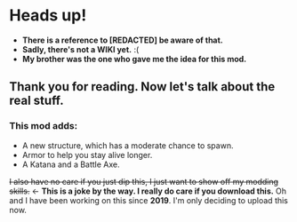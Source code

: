 # Heads up!
- **There is a reference to [REDACTED] be aware of that.**
- **Sadly, there's not a WIKI yet.** :(
- **My brother was the one who gave me the idea for this mod.**
## Thank you for reading. Now let's talk about the real stuff.
### This mod adds:
- A new structure, which has a moderate chance to spawn.
- Armor to help you stay alive longer.
- A Katana and a Battle Axe.

~~I also have no care if you just dip this, I just want to show off my modding skills.~~ <- **This is a joke by the way. I really do care if you download this.** Oh and I have been working on this since **2019**. I'm only deciding to upload this now.
